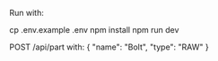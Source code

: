 Run with:

cp .env.example .env
npm install
npm run dev

POST /api/part with:
{
  "name": "Bolt",
  "type": "RAW"
}